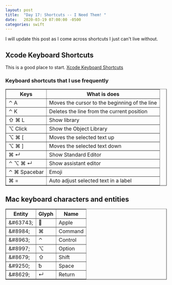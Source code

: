 ```yaml
---
layout: post
title:  "Day 17: Shortcuts -- I Need Them! "
date:   2020-03-19 07:00:00 -0500
categories: swift
---
```


I will update this post as I come across shortcuts I just can't live without.

## Xcode Keyboard Shortcuts

This is a good place to start. [Xcode Keyboard Shortcuts]( https://swifteducation.github.io/assets/pdfs/XcodeKeyboardShortcuts.pdf)

### Keyboard shortcuts that I use frequently

<table border="1">
<tr><th>Keys</th><th>What is does</th></tr>
<tr><td>&#8963; A</td><td>Moves the cursor to the beginning of the line</td></tr>
<tr><td>&#8963; K</td><td>Deletes the line from the current position</td></tr>
<tr><td>&#8679; &#8984; L</td><td>Show library</td></tr>
<tr><td>&#8997; Click</td><td>Show the Object Library</td></tr>
<tr><td>&#8997; &#8984; [ </td><td>Moves the selected text up</td></tr>
<tr><td>&#8997; &#8984; ]</td><td>Moves the selected text down</td></tr>
<tr><td>&#8984; &#8629;<td>Show Standard Editor</td></tr>
<tr><td>&#8963; &#8997; &#8984; &#8629;</td><td>Show assistant editor</td></tr>
<tr><td>&#8963; &#8984;  Spacebar</td><td>Emoji</td></tr>
<tr><td>&#8984; =</td><td>Auto adjust selected text in a label</td></tr>

</table>

## Mac keyboard characters and entities

<table border="1">
    <tr><th>Entity</th><th>Glyph</th><th>Name</th></tr>
    <tr><td>&amp;#63743;</td><td>&#63743;</td><td>Apple</td></tr>
    <tr><td>&amp;#8984;</td><td>&#8984;</td><td>Command</td></tr>
    <tr><td>&amp;#8963;</td><td>&#8963;</td><td>Control</td></tr>
    <tr><td>&amp;#8997;</td><td>&#8997;</td><td>Option</td></tr>
    <tr><td>&amp;#8679;</td><td>&#8679;</td><td>Shift</td></tr>
    <tr><td>&amp;#9250;</td><td>&#9250;</td><td>Space</td></tr>
    <tr><td>&amp;#8629;</td><td>&#8629;</td><td>Return</td></tr>
</table>

